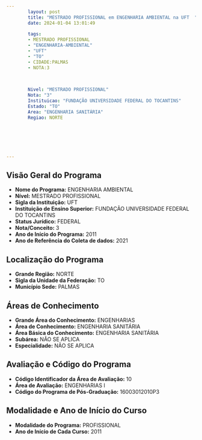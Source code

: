 ```yaml
---
        layout: post
        title: "MESTRADO PROFISSIONAL em ENGENHARIA AMBIENTAL na UFT  "
        date: 2024-01-04 13:01:49
     
        tags:
        - MESTRADO PROFISSIONAL
        - "ENGENHARIA-AMBIENTAL"
        - "UFT"
        - "TO"
        - CIDADE:PALMAS
        - NOTA:3
        
       

        Nivel: "MESTRADO PROFISSIONAL"
        Nota: "3"
        Instituicao: "FUNDAÇÃO UNIVERSIDADE FEDERAL DO TOCANTINS"
        Estado: "TO"
        Area: "ENGENHARIA SANITÁRIA"
        Regiao: NORTE
        
        
        
        
        
        
---
```

## Visão Geral do Programa
- **Nome do Programa:** ENGENHARIA AMBIENTAL
- **Nível:** MESTRADO PROFISSIONAL
- **Sigla da Instituição:** UFT
- **Instituição de Ensino Superior:** FUNDAÇÃO UNIVERSIDADE FEDERAL DO TOCANTINS
- **Status Jurídico:** FEDERAL
- **Nota/Conceito:** 3
- **Ano de Início do Programa:** 2011
- **Ano de Referência do Coleta de dados:** 2021

## Localização do Programa
- **Grande Região:** NORTE
- **Sigla da Unidade da Federação:** TO
- **Município Sede:** PALMAS

## Áreas de Conhecimento
- **Grande Área do Conhecimento:** ENGENHARIAS
- **Área de Conhecimento:** ENGENHARIA SANITÁRIA
- **Área Básica do Conhecimento:** ENGENHARIA SANITÁRIA
- **Subárea:** NÃO SE APLICA
- **Especialidade:** NÃO SE APLICA

## Avaliação e Código do Programa
- **Código Identificador da Área de Avaliação:** 10
- **Área de Avaliação:** ENGENHARIAS I
- **Código do Programa de Pós-Graduação:** 16003012010P3


## Modalidade e Ano de Início do Curso
- **Modalidade do Programa:** PROFISSIONAL
- **Ano de Início de Cada Curso:** 2011
